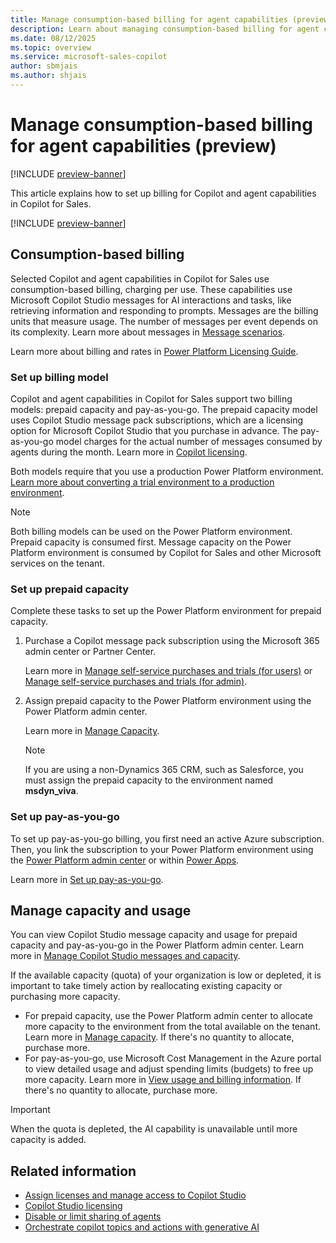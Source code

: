 ```yaml
---
title: Manage consumption-based billing for agent capabilities (preview)
description: Learn about managing consumption-based billing for agent capabilities in Copilot for Sales.
ms.date: 08/12/2025
ms.topic: overview
ms.service: microsoft-sales-copilot
author: sbmjais
ms.author: shjais
---
```


# Manage consumption-based billing for agent capabilities (preview)

[!INCLUDE [preview-banner](~/../shared-content/shared/preview-includes/preview-banner.md)]

This article explains how to set up billing for Copilot and agent capabilities in Copilot for Sales.  

[!INCLUDE [preview-banner](~/../shared-content/shared/preview-includes/preview-note-d365.md)]

## Consumption-based billing

Selected Copilot and agent capabilities in Copilot for Sales use consumption-based billing, charging per use. These capabilities use Microsoft Copilot Studio messages for AI interactions and tasks, like retrieving information and responding to prompts. Messages are the billing units that measure usage. The number of messages per event depends on its complexity. Learn more about messages in [Message scenarios](/microsoft-copilot-studio/requirements-messages-management#message-scenarios).  

Learn more about billing and rates in [Power Platform Licensing Guide](https://go.microsoft.com/fwlink/?LinkId=2085130).

### Set up billing model

Copilot and agent capabilities in Copilot for Sales support two billing models: prepaid capacity and pay-as-you-go. The prepaid capacity model uses Copilot Studio message pack subscriptions, which are a licensing option for Microsoft Copilot Studio that you purchase in advance. The pay-as-you-go model charges for the actual number of messages consumed by agents during the month. Learn more in [Copilot licensing](/microsoft-copilot-studio/billing-licensing).

Both models require that you use a production Power Platform environment. [Learn more about converting a trial environment to a production environment](convert-trial-prod.md). 

> [!NOTE]
> Both billing models can be used on the Power Platform environment. Prepaid capacity is consumed first. Message capacity on the Power Platform environment is consumed by Copilot for Sales and other Microsoft services on the tenant.

### Set up prepaid capacity

Complete these tasks to set up the Power Platform environment for prepaid capacity.

1. Purchase a Copilot message pack subscription using the Microsoft 365 admin center or Partner Center.

   Learn more in [Manage self-service purchases and trials (for users)](/microsoft-365/commerce/subscriptions/manage-self-service-purchases-users) or [Manage self-service purchases and trials (for admin)](/microsoft-365/commerce/subscriptions/manage-self-service-purchases-admins).

1. Assign prepaid capacity to the Power Platform environment using the Power Platform admin center.

   Learn more in [Manage Capacity](/power-platform/admin/manage-copilot-studio-messages-capacity?tabs=new#manage-capacity).

    > [!NOTE]
    > If you are using a non-Dynamics 365 CRM, such as Salesforce, you must assign the prepaid capacity to the environment named **msdyn_viva**.

### Set up pay-as-you-go

To set up pay-as-you-go billing, you first need an active Azure subscription. Then, you link the subscription to your Power Platform environment using the [Power Platform admin center](https://admin.powerplatform.microsoft.com/) or within [Power Apps](https://make.powerapps.com/).

Learn more in [Set up pay-as-you-go](/power-platform/admin/pay-as-you-go-set-up).

## Manage capacity and usage

You can view Copilot Studio message capacity and usage for prepaid capacity and pay-as-you-go in the Power Platform admin center. Learn more in [Manage Copilot Studio messages and capacity](/power-platform/admin/manage-copilot-studio-messages-capacity).

If the available capacity (quota) of your organization is low or depleted, it is important to take timely action by reallocating existing capacity or purchasing more capacity.

- For prepaid capacity, use the Power Platform admin center to allocate more capacity to the environment from the total available on the tenant. Learn more in [Manage capacity](/power-platform/admin/manage-copilot-studio-messages-capacity#manage-capacity). If there's no quantity to allocate, purchase more.
- For pay-as-you-go, use Microsoft Cost Management in the Azure portal to view detailed usage and adjust spending limits (budgets) to free up more capacity. Learn more in [View usage and billing information](/power-platform/admin/pay-as-you-go-usage-costs). If there's no quantity to allocate, purchase more.

> [!IMPORTANT]
> When the quota is depleted, the AI capability is unavailable until more capacity is added.

## Related information

- [Assign licenses and manage access to Copilot Studio](/microsoft-copilot-studio/requirements-licensing?tabs=web)  
- [Copilot Studio licensing](/microsoft-copilot-studio/billing-licensing)  
- [Disable or limit sharing of agents](/microsoft-copilot-studio/admin-sharing-controls-limits)  
- [Orchestrate copilot topics and actions with generative AI](/microsoft-copilot-studio/advanced-generative-actions)  